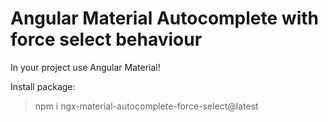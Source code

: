 # Angular Material Autocomplete with force select behaviour

In your project use Angular Material!

Install package:

> npm i ngx-material-autocomplete-force-select@latest
